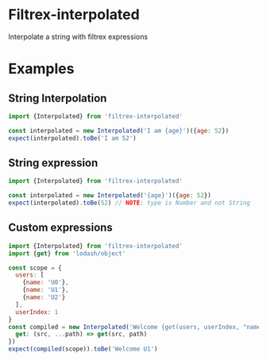 # Filtrex-interpolated

Interpolate a string with filtrex expressions

# Examples

## String Interpolation

```js
import {Interpolated} from 'filtrex-interpolated'

const interpolated = new Interpolated('I am {age}')({age: 52})
expect(interpolated).toBe('I am 52')
```

## String expression

```js
import {Interpolated} from 'filtrex-interpolated'

const interpolated = new Interpolated('{age}')({age: 52})
expect(interpolated).toBe(52) // NOTE: type is Number and not String
```

## Custom expressions

```js
import {Interpolated} from 'filtrex-interpolated'
import {get} from 'lodash/object'

const scope = {
  users: [
    {name: 'U0'},
    {name: 'U1'},
    {name: 'U2'}
  ],
  userIndex: 1
}
const compiled = new Interpolated('Welcome {get(users, userIndex, "name")}', {
  get: (src, ...path) => get(src, path)
})
expect(compiled(scope)).toBe('Welcome U1') 
```
